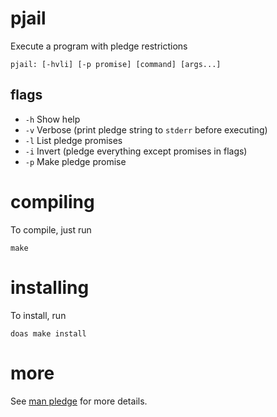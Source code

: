 # pjail
Execute a program with pledge restrictions 

```
pjail: [-hvli] [-p promise] [command] [args...]
```

## flags

- `-h` Show help
- `-v` Verbose (print pledge string to `stderr` before executing)
- `-l` List pledge promises
- `-i` Invert (pledge everything except promises in flags)
- `-p` Make pledge promise

# compiling
To compile, just run

```shell
make
```

# installing

To install, run

```shell
doas make install
```

# more
See [man pledge](https://man.openbsd.org/pledge.2) for more details.
